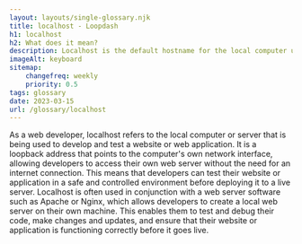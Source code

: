 ```yaml
--- 
layout: layouts/single-glossary.njk
title: localhost - Loopdash
h1: localhost
h2: What does it mean?
description: Localhost is the default hostname for the local computer used for developing and testing WordPress websites locally.
imageAlt: keyboard
sitemap:
	changefreq: weekly
	priority: 0.5
tags: glossary
date: 2023-03-15
url: /glossary/localhost
---
```


As a web developer, localhost refers to the local computer or server that is being used to develop and test a website or web application. It is a loopback address that points to the computer's own network interface, allowing developers to access their own web server without the need for an internet connection. This means that developers can test their website or application in a safe and controlled environment before deploying it to a live server. Localhost is often used in conjunction with a web server software such as Apache or Nginx, which allows developers to create a local web server on their own machine. This enables them to test and debug their code, make changes and updates, and ensure that their website or application is functioning correctly before it goes live.
